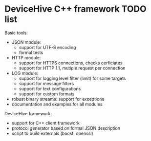 DeviceHive C++ framework TODO list
==================================


Basic tools:
- JSON module:
  - support for UTF-8 encoding
  - formal tests
- HTTP module:
  - support for HTTPS connections, checks cerficiates
  - support for HTTP 1.1, mutiple request per connection
- LOG module:
  - support for logging level filter (limit) for some targets
  - support for message filters
  - support for text configurations
  - support for custom formats
- robust binary streams: support for exceptions
- documentation and examples for all modules

DeviceHive framework:
- support for C++ client framework
- protocol generator based on formal JSON description
- script to build externals (boost, openssl)
